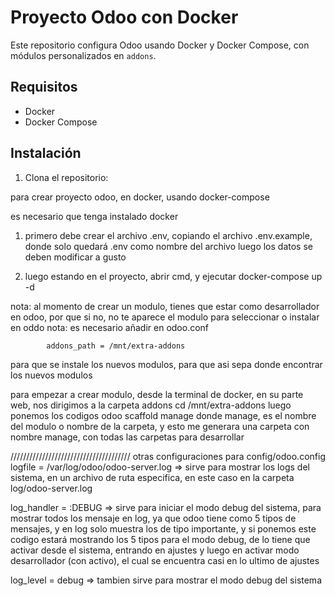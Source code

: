 # Proyecto Odoo con Docker

Este repositorio configura Odoo usando Docker y Docker Compose, con módulos personalizados en `addons`.

## Requisitos

- Docker
- Docker Compose

## Instalación

1. Clona el repositorio:

para crear proyecto odoo, en docker, usando docker-compose

es necesario que tenga instalado docker
1. primero debe crear el archivo .env, copiando el archivo .env.example, donde solo quedará .env como nombre del archivo
luego los datos se deben modificar a gusto

2. luego estando en el proyecto, abrir cmd, y ejecutar 
    docker-compose up -d

nota: al momento de crear un modulo, tienes que estar como desarrollador en odoo, por que si no, no te aparece el modulo para seleccionar o instalar en oddo
nota: es necesario añadir en odoo.conf 

			addons_path = /mnt/extra-addons

para que se instale los nuevos modulos, para que asi sepa donde encontrar los nuevos modulos

para empezar a crear modulo, desde la terminal de docker, en su parte web, nos dirigimos a la carpeta addons
	cd /mnt/extra-addons
luego ponemos los codigos
	odoo scaffold manage
donde manage, es el nombre del modulo o nombre de la carpeta, y esto me generara una carpeta con nombre manage, con todas las carpetas para desarrollar


//////////////////////////////////////
otras configuraciones para config/odoo.config
logfile = /var/log/odoo/odoo-server.log => sirve para mostrar los logs del sistema, en un archivo de ruta especifica, en este caso en la carpeta log/odoo-server.log

log_handler = :DEBUG => sirve para iniciar el modo debug del sistema, para mostrar todos los mensaje en log, ya que odoo tiene como 5 tipos de mensajes, y en log solo muestra los de tipo importante, y si ponemos este codigo estará mostrando los 5 tipos
para el modo debug, de lo tiene que activar desde el sistema, entrando en ajustes y luego en activar modo desarrollador (con activo), el cual se encuentra casi en lo ultimo de ajustes

log_level = debug   => tambien sirve para mostrar el modo debug del sistema
